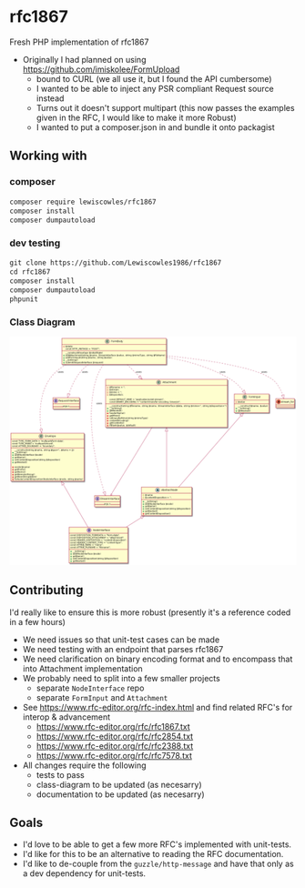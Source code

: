 # rfc1867
Fresh PHP implementation of rfc1867

* Originally I had planned on using https://github.com/imiskolee/FormUpload
    * bound to CURL (we all use it, but I found the API cumbersome)
    * I wanted to be able to inject any PSR compliant Request source instead
    * Turns out it doesn't support multipart (this now passes the examples given in the RFC, I would like to make it more Robust)
    * I wanted to put a composer.json in and bundle it onto packagist

## Working with

### composer

```
composer require lewiscowles/rfc1867
composer install
composer dumpautoload
```

### dev testing

```
git clone https://github.com/Lewiscowles1986/rfc1867
cd rfc1867
composer install
composer dumpautoload
phpunit
```

### Class Diagram

![Class Relationship Diagram](diagram/class-relationship.png?raw=true "Class Relationship Diagram")

## Contributing

I'd really like to ensure this is more robust (presently it's a reference coded in a few hours)

* We need issues so that unit-test cases can be made
* We need testing with an endpoint that parses rfc1867
* We need clarification on binary encoding format and to encompass that into Attachment implementation
* We probably need to split into a few smaller projects
  * separate `NodeInterface` repo
  * separate `FormInput` and `Attachment`
* See https://www.rfc-editor.org/rfc-index.html and find related RFC's for interop & advancement
  * https://www.rfc-editor.org/rfc/rfc1867.txt
  * https://www.rfc-editor.org/rfc/rfc2854.txt
  * https://www.rfc-editor.org/rfc/rfc2388.txt
  * https://www.rfc-editor.org/rfc/rfc7578.txt
* All changes require the following
  * tests to pass
  * class-diagram to be updated (as necesarry)
  * documentation to be updated (as necesarry)

## Goals

* I'd love to be able to get a few more RFC's implemented with unit-tests.
* I'd like for this to be an alternative to reading the RFC documentation.
* I'd like to de-couple from the `guzzle/http-message` and have that only as a dev dependency for unit-tests.

